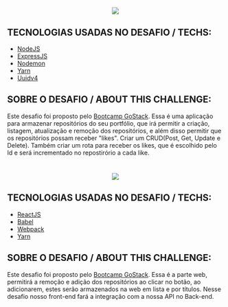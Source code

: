 <h1 align="center">
<img src="https://github.com/gibifyOfficial/GOSTACK-BOOTCAMP-CHALLENGES/blob/master/Front-end-ReactJS/public/assets/back-end.png" 600>
</h1>

## TECNOLOGIAS USADAS NO DESAFIO / TECHS:
 * [NodeJS](https://nodejs.org/en/docs/)
 * [ExpressJS](https://expressjs.com/)
 * [Nodemon](https://nodemon.io/)
 * [Yarn](https://yarnpkg.com/)
 * [Uuidv4](https://www.npmjs.com/package/uuidv4)
 
## SOBRE O DESAFIO / ABOUT THIS CHALLENGE:
Este desafio foi proposto pelo [Bootcamp GoStack](https://rocketseat.com.br/gostack).
Essa é uma aplicação para armazenar repositórios do seu portfólio, que irá permitir a criação, listagem, atualização e remoção dos repositórios, e além disso permitir que os repositórios possam receber "likes".
Criar um CRUD(Post, Get, Update e Delete). Também criar um rota para receber os likes, que é escolhido pelo Id e será incrementado no repostirório a cada like.

<h1 align="center">
<img src="https://github.com/gibifyOfficial/GOSTACK-BOOTCAMP-CHALLENGES/blob/master/Front-end-ReactJS/public/assets/front-end.png" 600>
</h1>

## TECNOLOGIAS USADAS NO DESAFIO / TECHS:
 * [ReactJS](https://reactjs.org/)
 * [Babel](https://babeljs.io/)
 * [Webpack](https://webpack.js.org/)
 * [Yarn](https://yarnpkg.com/)

 
## SOBRE O DESAFIO / ABOUT THIS CHALLENGE:
Este desafio foi proposto pelo [Bootcamp GoStack](https://rocketseat.com.br/gostack).
Essa é a parte web, permitirá a remoção e adição dos repositórios ao clicar no botão, ao adicionarem, estes serão armazenados na web em lista e por títulos. Nesse desafio nosso front-end fará a integração com a nossa API no Back-end.
